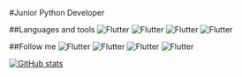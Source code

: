 #Junior Python Developer

##Languages and tools
![Flutter](https://img.shields.io/badge/-Python-090909?style=flat-square&logo=python)
![Flutter](https://img.shields.io/badge/-Flask/Django-090909?style=flat-square&logo=django)
![Flutter](https://img.shields.io/badge/-SQL-090909?style=flat-square&logo=mysql)
![Flutter](https://img.shields.io/badge/-DataScience-090909?style=flat-square&logo=appveyor)

##Follow me
![Flutter](https://img.shields.io/badge/-Facebook-090909?style=flat-square&logo=facebook)
![Flutter](https://img.shields.io/badge/-Vkontakte-090909?style=flat-square&logo=vk)
![Flutter](https://img.shields.io/badge/-Twitter-090909?style=flat-square&logo=twitter)
![Flutter](https://img.shields.io/badge/-Telegram-090909?style=flat-square&logo=telegram)

[![GitHub stats](https://github-readme-stats.vercel.app/api?username=Puzyrinwrk&show_icons=true)](https://github.com/Puzyrinwrk/github-readme-stats)
